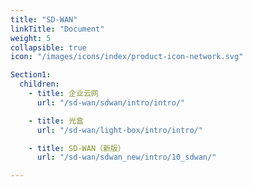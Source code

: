 ```yaml
---
title: "SD-WAN"
linkTitle: "Document"
weight: 5
collapsible: true
icon: "/images/icons/index/product-icon-network.svg"

Section1:
  children:
    - title: 企业云网
      url: "/sd-wan/sdwan/intro/intro/"

    - title: 光盒
      url: "/sd-wan/light-box/intro/intro/"

    - title: SD-WAN（新版）
      url: "/sd-wan/sdwan_new/intro/10_sdwan/"

---
```






